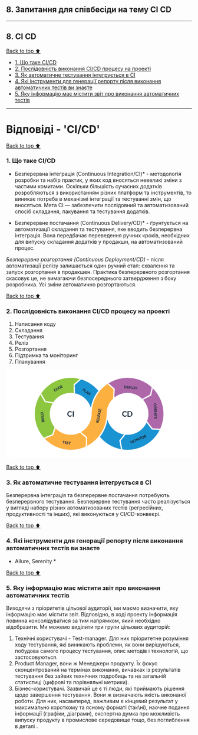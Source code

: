 ## **8. Запитання для співбесіди на тему CI CD**

---

## 8. CI CD
[Back to top ⬆️](#8-ci-cd)

- [1. Що таке CI/CD](#1-ci-cd)
- [2. Послідовність виконання CI/CD процесу на проекті](#2-cd)
- [3. Як автоматичне тестування інтегрується в CI](#3-ci)
- [4. Які інструменти для генерації репорту після виконання автоматичних тестів ви знаєте](#4)
- [5. Яку інформацію має містити звіт про виконання автоматичних тестів](#5)

---

# Відповіді - 'CI/CD'

[Back to top ⬆️](#8-ci-cd)
### 1. Що таке CI/CD
* Безперервна інтеграція (Continuous Integration/CI)* - методологія розробки та набір практик, у яких код вносяться невеликі зміни з частими комитами. Оскільки більшість сучасних додатків розробляються з використанням різних платформ та інструментів, то виникає потреба в механізмі інтеграції та тестуванні змін, що вносяться.
Мета CI — забезпечити послідовний та автоматизований спосіб складання, пакування та тестування додатків.

* Безперервне постачання (Continuous Delivery/CD)* - ґрунтується на автоматизації складання та тестування, яке вводить безперервна інтеграція. Вона передбачає переведення ручних кроків, необхідних для випуску складання додатків у продакшн, на автоматизований процес.

*Безперервне розгортання (Continuous Deployment/CD)* - після автоматизації релізу залишається один ручний етап: схвалення та запуск розгортання в продакшен. Практика безперервного розгортання скасовує це, не вимагаючи безпосереднього затвердження з боку розробника. Усі зміни автоматично розгортаються.


[Back to top ⬆️](#8-ci-cd)
### 2. Послідовність виконання CI/CD процесу на проекті

1. Написання коду
2. Складання
3. Тестування
4. Реліз
5. Розгортання
6. Підтримка та моніторинг
7. Планування

![IMG](images/CI_CD.png)


[Back to top ⬆️](#8-ci-cd)
### 3. Як автоматичне тестування інтегрується в CI
Безперервна інтеграція та безперервне постачання потребують безперервного тестування. Безперервне тестування часто реалізується у вигляді набору різних автоматизованих тестів (регресійних, продуктивності та інших), які виконуються у CI/CD-конвеєрі.


[Back to top ⬆️](#8-ci-cd)
### 4. Які інструменти для генерації репорту після виконання автоматичних тестів ви знаєте
* Allure, Serenity *


[Back to top ⬆️](#8-ci-cd)
### 5. Яку інформацію має містити звіт про виконання автоматичних тестів
Виходячи з пріоритетів цільової аудиторії, ми маємо визначити, яку інформацію має містити звіт. Відповідно, в ході проекту інформація повинна консолідуватися за тим напрямком, який необхідно відобразити.
Ми можемо виділити три групи цільових аудиторій:
1. Технічні користувачі - Test-manager. Для них пріоритетне розуміння ходу тестування, які виникають проблеми, як вони вирішуються, побудова самого процесу тестування, опис методів і технологій, що застосовуються.
2. Product Manager, вони ж Менеджери продукту. Їх фокус сконцентрований на термінах виконання, вичавках із результатів тестування без зайвих технічних подробиць та на загальній статистиці (цифрові та порівняльні метрики).
3. Бізнес-користувачі. Зазвичай це є ті люди, які приймають рішення щодо завершення тестування. Вони ж визначають якість виконаної роботи. Для них, насамперед, важливим є кінцевий результат у максимально короткому та ясному форматі (так\ні), наочне подання інформації (графіки, діаграми), експертна думка про можливість випуску продукту в промислове середовище тощо, без поглиблення в деталі .
